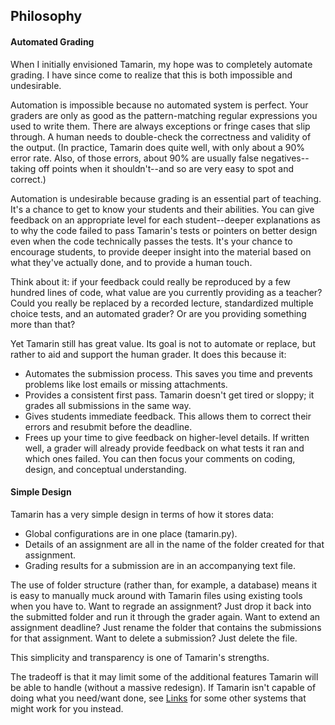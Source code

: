 ## Philosophy ##


#### Automated Grading ####

When I initially envisioned Tamarin, my hope was to completely automate grading. I have since come to realize that this is both impossible and undesirable.

Automation is impossible because no automated system is perfect.  Your graders are only as good as the pattern-matching regular expressions you used to write them.  There are always exceptions or fringe cases that slip through.  A human needs to double-check the correctness and validity of the output.  (In practice, Tamarin does quite well, with only about a 90% error rate.  Also, of those errors, about 90% are usually false negatives--taking off points when it shouldn't--and so are very easy to spot and correct.)

Automation is undesirable because grading is an essential part of teaching.  It's a chance to get to know your students and their abilities.  You can give feedback on an appropriate level for each student--deeper explanations as to why the code failed to pass Tamarin's tests or pointers on better design even when the code technically passes the tests.  It's your chance to encourage students, to provide deeper insight into the material based on what they've actually done, and to provide a human touch.

Think about it: if your feedback could really be reproduced by a few hundred lines of code, what value are you currently providing as a teacher?  Could you really be replaced by a recorded lecture, standardized multiple choice tests, and an automated grader? Or are you providing something more than that?

Yet Tamarin still has great value.  Its goal is not to automate or replace, but rather to aid and support the human grader.  It does this because it:

  * Automates the submission process. This saves you time and prevents problems like lost emails or missing attachments.
  * Provides a consistent first pass. Tamarin doesn't get tired or sloppy; it grades all submissions in the same way.
  * Gives students immediate feedback.  This allows them to correct their errors and resubmit before the deadline.
  * Frees up your time to give feedback on higher-level details. If written well, a grader will already provide feedback on what tests it ran and which ones failed.  You can then focus your comments on coding, design, and conceptual understanding.


#### Simple Design ####

Tamarin has a very simple design in terms of how it stores data:

  * Global configurations are in one place (tamarin.py).
  * Details of an assignment are all in the name of the folder created for that assignment.
  * Grading results for a submission are in an accompanying text file.

The use of folder structure (rather than, for example, a database) means it is easy to manually muck around with Tamarin files using existing tools when you have to.  Want to regrade an assignment?  Just drop it back into the submitted folder and run it through the grader again.  Want to extend an assignment deadline?  Just rename the folder that contains the submissions for that assignment.  Want to delete a submission?  Just delete the file.

This simplicity and transparency is one of Tamarin's strengths.

The tradeoff is that it may limit some of the additional features Tamarin will be able to handle (without a massive redesign).  If Tamarin isn't capable of doing what you need/want done, see [Links](Links.md) for some other systems that might work for you instead.